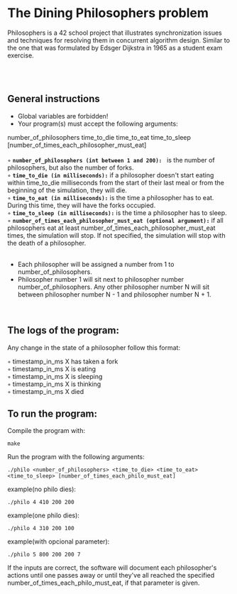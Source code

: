 
<h1>The Dining Philosophers problem </h1>
Philosophers is a 42 school project that illustrates synchronization issues and techniques for resolving them in concurrent algorithm design. Similar to the one that was formulated by Edsger Dijkstra in 1965 as a student exam exercise.

<br><br>
<h2>General instructions</h2>
<ul>
<li>Global variables are forbidden!<br></li>
<li>Your program(s) must accept the following arguments:</li>
  </ul>
   number_of_philosophers time_to_die time_to_eat time_to_sleep [number_of_times_each_philosopher_must_eat]<br><br>
  ◦ <b><code>number_of_philosophers (int between 1 and 200): </code></b> is the number of philosophers, but also the number of forks.<br>
  ◦ <b><code>time_to_die (in milliseconds):</b></code> if a philosopher doesn't start eating within time_to_die milliseconds from the start of their last meal or from the beginning of the simulation, they will die.<br>
  ◦ <b><code>time_to_eat (in milliseconds):</b></code> is the time a philosopher has to eat. During this time, they will have the forks occupied.<br>
  ◦ <b><code>time_to_sleep (in milliseconds):</b></code> is the time a philosopher has to sleep.<br>
  ◦ <b><code>number_of_times_each_philosopher_must_eat (optional argument):</b></code> if all philosophers eat at least number_of_times_each_philosopher_must_eat times, the simulation will stop. If not specified, the simulation will stop with the death of a philosopher.<br>
  </ol>
<ul><br>
<li>Each philosopher will be assigned a number from 1 to number_of_philosophers.<br></li>
<li>Philosopher number 1 will sit next to philosopher number number_of_philosophers. Any other philosopher number N will sit between philosopher number N - 1 and philosopher number N + 1.<br></li>
</ul><br>

<h2>The logs of the program:</h2>

Any change in the state of a philosopher follow this format:

◦ timestamp_in_ms X has taken a fork<br>
◦ timestamp_in_ms X is eating<br>
◦ timestamp_in_ms X is sleeping<br>
◦ timestamp_in_ms X is thinking<br>
◦ timestamp_in_ms X died<br>

<h2>To run the program:</h2>
Compile the program with: 

```
make
```

Run the program with the following arguments:<br>

```
./philo <number_of_philosophers> <time_to_die> <time_to_eat> <time_to_sleep> [number_of_times_each_philo_must_eat]
```
example(no philo dies):
```
./philo 4 410 200 200
```
example(one philo dies):
```
./philo 4 310 200 100
```
example(with opcional parameter):
```
./philo 5 800 200 200 7
```

If the inputs are correct, the software will document each philosopher's actions until one passes away or until they've all reached the specified number_of_times_each_philo_must_eat, if that parameter is given.


